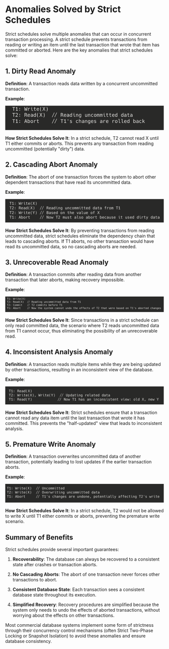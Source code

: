 # Anomalies Solved by Strict Schedules

Strict schedules solve multiple anomalies that can occur in concurrent transaction processing. A strict schedule prevents transactions from reading or writing an item until the last transaction that wrote that item has committed or aborted. Here are the key anomalies that strict schedules solve:

## 1. Dirty Read Anomaly

**Definition**: A transaction reads data written by a concurrent uncommitted transaction.

**Example**:

![Dirty Read](../assets/09.png)

**How Strict Schedules Solve It**: In a strict schedule, T2 cannot read X until T1 either commits or aborts. This prevents any transaction from reading uncommitted (potentially "dirty") data.

## 2. Cascading Abort Anomaly

**Definition**: The abort of one transaction forces the system to abort other dependent transactions that have read its uncommitted data.

**Example**:

![Cascading Abort Anomaly](../assets/10.png)

**How Strict Schedules Solve It**: By preventing transactions from reading uncommitted data, strict schedules eliminate the dependency chain that leads to cascading aborts. If T1 aborts, no other transaction would have read its uncommitted data, so no cascading aborts are needed.

## 3. Unrecoverable Read Anomaly

**Definition**: A transaction commits after reading data from another transaction that later aborts, making recovery impossible.

**Example**:

![Unrecoverable Read Anomaly](../assets/11.png)

**How Strict Schedules Solve It**: Since transactions in a strict schedule can only read committed data, the scenario where T2 reads uncommitted data from T1 cannot occur, thus eliminating the possibility of an unrecoverable read.

## 4. Inconsistent Analysis Anomaly

**Definition**: A transaction reads multiple items while they are being updated by other transactions, resulting in an inconsistent view of the database.

**Example**:

![Inconsitent Analysis Anomaly](../assets/12.png)

**How Strict Schedules Solve It**: Strict schedules ensure that a transaction cannot read any data item until the last transaction that wrote it has committed. This prevents the "half-updated" view that leads to inconsistent analysis.

## 5. Premature Write Anomaly

**Definition**: A transaction overwrites uncommitted data of another transaction, potentially leading to lost updates if the earlier transaction aborts.

**Example**:

![Premature Write Anomaly](../assets/13.png)

**How Strict Schedules Solve It**: In a strict schedule, T2 would not be allowed to write X until T1 either commits or aborts, preventing the premature write scenario.

## Summary of Benefits

Strict schedules provide several important guarantees:

1. **Recoverability**: The database can always be recovered to a consistent state after crashes or transaction aborts.

2. **No Cascading Aborts**: The abort of one transaction never forces other transactions to abort.

3. **Consistent Database State**: Each transaction sees a consistent database state throughout its execution.

4. **Simplified Recovery**: Recovery procedures are simplified because the system only needs to undo the effects of aborted transactions, without worrying about the effects on other transactions.

Most commercial database systems implement some form of strictness through their concurrency control mechanisms (often Strict Two-Phase Locking or Snapshot Isolation) to avoid these anomalies and ensure database consistency.
